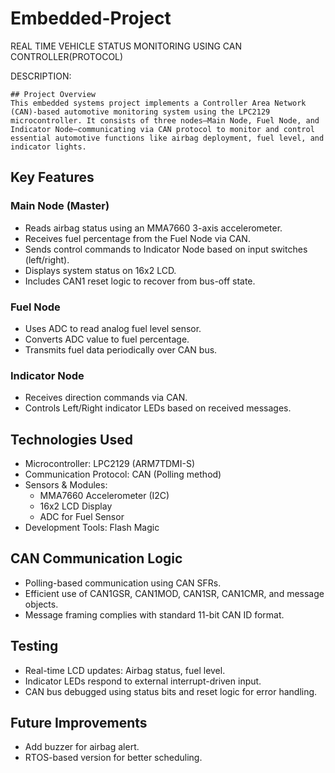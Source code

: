 # Embedded-Project
REAL TIME VEHICLE STATUS MONITORING USING CAN CONTROLLER(PROTOCOL)

DESCRIPTION:

    ## Project Overview
    This embedded systems project implements a Controller Area Network (CAN)-based automotive monitoring system using the LPC2129 microcontroller. It consists of three nodes—Main Node, Fuel Node, and           Indicator Node—communicating via CAN protocol to monitor and control essential automotive functions like airbag deployment, fuel level, and indicator lights.


  ## Key Features

  ### Main Node (Master)
- Reads airbag status using an MMA7660 3-axis accelerometer.
- Receives fuel percentage from the Fuel Node via CAN.
- Sends control commands to Indicator Node based on input switches (left/right).
- Displays system status on 16x2 LCD.
- Includes CAN1 reset logic to recover from bus-off state.

### Fuel Node
- Uses ADC to read analog fuel level sensor.
- Converts ADC value to fuel percentage.
- Transmits fuel data periodically over CAN bus.

### Indicator Node
- Receives direction commands via CAN.
- Controls Left/Right indicator LEDs based on received messages.
  

## Technologies Used
- Microcontroller: LPC2129 (ARM7TDMI-S)
- Communication Protocol: CAN (Polling method)
- Sensors & Modules:
  - MMA7660 Accelerometer (I2C)
  - 16x2 LCD Display
  - ADC for Fuel Sensor
- Development Tools: Flash Magic


## CAN Communication Logic
- Polling-based communication using CAN SFRs.
- Efficient use of CAN1GSR, CAN1MOD, CAN1SR, CAN1CMR, and message objects.
- Message framing complies with standard 11-bit CAN ID format.


## Testing
- Real-time LCD updates: Airbag status, fuel level.
- Indicator LEDs respond to external interrupt-driven input.
- CAN bus debugged using status bits and reset logic for error handling.




## Future Improvements
- Add buzzer for airbag alert.
- RTOS-based version for better scheduling.
